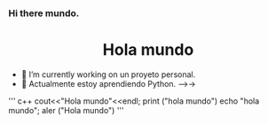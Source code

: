 
### Hi there  mundo.
<center>
<h1>Hola mundo</h1>  
</center>

- 🔭 I’m currently working on  un proyeto personal.
- 🌱 Actualmente estoy aprendiendo Python.
-->->

'''
c++
cout<<"Hola mundo"<<endl;
print ("hola mundo")
echo "hola mundo";
aler  ("Hola mundo")
'''
<!--
**Cesar-Ignacio/Cesar-Ignacio** is a ✨ _special_ ✨ repository because its `README.md` (this file) appears on your GitHub profile.

Here are some ideas to get you started:

- 🔭 I’m currently working on ...
- 🌱 I’m currently learning Javascript
- 👯 I’m looking to collaborate on ...
- 🤔 I’m looking for help with ...
- 💬 Ask me about ...
- 📫 How to reach me: ...dd
- 😄 Pronouns: ...
- ⚡ Fun fact: 
